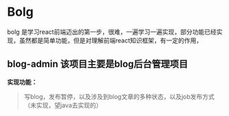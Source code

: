 # Bolg
bolg 是学习react前端迈出的第一步，很难，一遍学习一遍实现，部分功能已经实现，虽然都是简单功能，但是对理解前端react知识框架，有一定的作用，

## blog-admin  该项目主要是blog后台管理项目 
 **实现功能：**
 > 写blog，发布暂停，以及涉及到blog文章的多种状态，以及job发布方式（未实现，望java去实现的）
